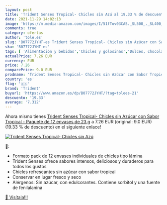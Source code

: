 ```yaml
---
layout: post
title: 'Trident Senses Tropical- Chicles sin Azú al 19.33 % de descuento'
date: 2021-11-29 14:02:13
image: 'https://m.media-amazon.com/images/I/51fTov03CAS._SL500_._SL400_.jpg'
comments: true
category: ofertas
author: 'tole.es'
slug: 'B07772JYHT-es Trident Senses Tropical- Chicles sin Azúcar con Sabor...'
sku: 'B07772JYHT-es'
tags: [ 'Alimentación y bebidas','Chicles y golosinas','Dulces, chocolates y chicles','azúcar','trident', ]
actualPrice: 7.26 EUR
currency: EUR
price: 7.26
comparePrice: 9.0 EUR
prodname: 'Trident Senses Tropical- Chicles sin Azúcar con Sabor Tropical - Paquete de 12 envases de 23 g'
country: 'es'
flag: '🇪🇸'
brand: 'Trident'
buyurl: 'https://www.amazon.es/dp/B07772JYHT/?tag=tolees-21'
descuento: '19.33'
average: '7.312'
---
```


Ahora mismo tienes [Trident Senses Tropical- Chicles sin Azúcar con Sabor Tropical - Paquete de 12 envases de 23 g](https://www.amazon.es/dp/B07772JYHT/?tag=tolees-21) a 7.26 EUR (original: 9.0 EUR) (19.33 %  de descuento) en el siguiente enlace!

[![Trident Senses Tropical- Chicles sin Azú](https://m.media-amazon.com/images/I/51fTov03CAS._SL500_._SL400_.jpg)](https://www.amazon.es/dp/B07772JYHT/?tag=tolees-21)

🔎:

- Formato pack de 12 envases individuales de chicles tipo lámina
- Trident Senses ofrece sabores intensos, deliciosos y duraderos para todos los gustos
- Chicles refrescantes sin azúcar con sabor tropical
- Conservar en lugar fresco y seco
- Alérgenos: Sin azúcar, con edulcorantes. Contiene sorbitol y una fuente de fenilalanina

[🛒 Visítala!!!](https://www.amazon.es/dp/B07772JYHT/?tag=tolees-21)
